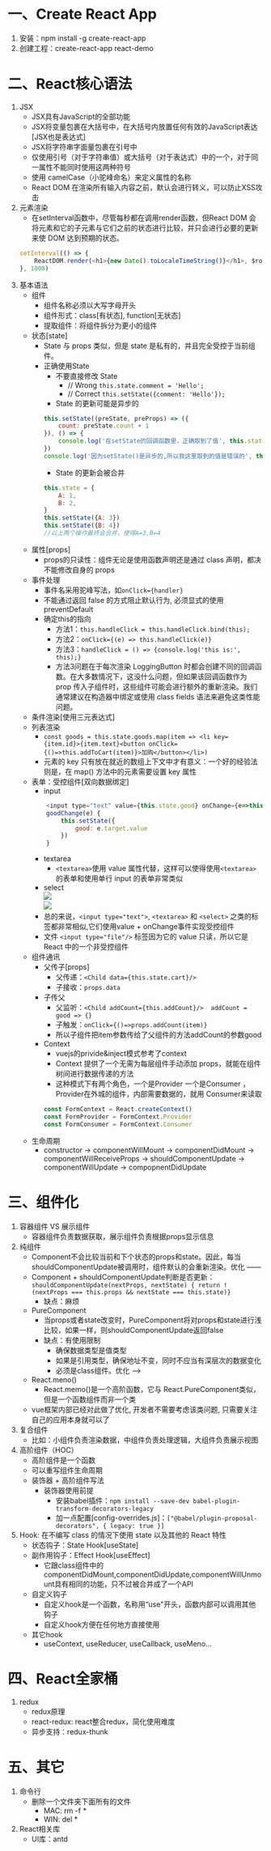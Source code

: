 # 一、Create React App
1. 安装：npm install -g create-react-app
2. 创建工程：create-react-app react-demo
# 二、React核心语法
1. JSX
    - JSX具有JavaScript的全部功能
    - JSX将变量包裹在大括号中，在大括号内放置任何有效的JavaScript表达[JSX也是表达式]
    - JSX将字符串字面量包裹在引号中
    - 仅使用引号（对于字符串值）或大括号（对于表达式）中的一个，对于同一属性不能同时使用这两种符号
    - 使用 camelCase（小驼峰命名）来定义属性的名称
    - React DOM 在渲染所有输入内容之前，默认会进行转义，可以防止XSS攻击
2. 元素渲染
    - 在setInterval函数中，尽管每秒都在调用render函数，但React DOM 会将元素和它的子元素与它们之前的状态进行比较，并只会进行必要的更新来使 DOM 达到预期的状态。
    ```javascript
    setInterval(() => {
        ReactDOM.render(<h1>{new Date().toLocaleTimeString()}</h1>, $root)
    }, 1000)
    ```  
3. 基本语法
    - 组件
        - 组件名称必须以大写字母开头
        - 组件形式：class[有状态], function[无状态]
        - 提取组件：将组件拆分为更小的组件
    - 状态[state]
        - State 与 props 类似，但是 state 是私有的，并且完全受控于当前组件。
        - 正确使用State
            - 不要直接修改 State
                - // Wrong `this.state.comment = 'Hello';`
                - // Correct  `this.setState({comment: 'Hello'});`
            - State 的更新可能是异步的
            ```javascript
            this.setState((preState, preProps) => ({
                count: preState.count + 1
            }), () => {
                console.log('在setState的回调函数里，正确取到了值', this.state.count)
            })
            console.log('因为setState()是异步的,所以我这里取到的值是错误的', this.state.count)
            ```
            - State 的更新会被合并
            ```javascript
            this.state = {
                A: 1,
                B: 2,
            }
            this.setState({A: 3})
            this.setState({B: 4})
            //以上两个操作最终会合并，使得A=3,B=4
            ```
    - 属性[props]
        - props的只读性：组件无论是使用函数声明还是通过 class 声明，都决不能修改自身的 props
    - 事件处理
        - 事件名采用驼峰写法，如`onClick={handler}`
        - 不能通过返回 false 的方式阻止默认行为, 必须显式的使用 preventDefault
        - 确定this的指向
            - 方法1：`this.handleClick = this.handleClick.bind(this);`
            - 方法2：`onClick={(e) => this.handleClick(e)}`
            - 方法3：`handleClick = () => {console.log('this is:', this);}`
            - 方法3问题在于每次渲染 LoggingButton 时都会创建不同的回调函数。在大多数情况下，这没什么问题，但如果该回调函数作为 prop 传入子组件时，这些组件可能会进行额外的重新渲染。我们通常建议在构造器中绑定或使用 class fields 语法来避免这类性能问题。
    - 条件渲染[使用三元表达式]
    - 列表渲染
        - `const goods = this.state.goods.map(item => <li key={item.id}>{item.text}<button onClick={()=>this.addToCart(item)}>加购</button></li>)`
        - 元素的 key 只有放在就近的数组上下文中才有意义：一个好的经验法则是，在 map() 方法中的元素需要设置 key 属性
    - 表单：受控组件[双向数据绑定]
        - input
        ```javascript
            <input type="text" value={this.state.good} onChange={e=>this.goodChange(e)}/>
            goodChange(e) {
                this.setState({
                    good: e.target.value
                })
            }
        ```
        - textarea 
            - `<textarea>`使用 value 属性代替，这样可以使得使用`<textarea>`的表单和使用单行 input 的表单非常类似
        - select  
            <img src="./knowledgePic/2.png">  
            <img src="./knowledgePic/3.png">
        - 总的来说，`<input type="text">`, `<textarea>` 和 `<select>` 之类的标签都非常相似,它们使用value + onChange事件实现受控组件
        - 文件 `<input type="file"/>` 标签因为它的 value 只读，所以它是 React 中的一个非受控组件
    - 组件通讯
        - 父传子[props]
            - 父传递：`<Child data={this.state.cart}/>`
            - 子接收：`props.data`
        - 子传父
            - 父监听：`<Child addCount={this.addCount}/>  addCount = good => {}`
            - 子触发：`onClick={()=>props.addCount(item)}`
            - 所以子组件把item参数传给了父组件的方法addCount的参数good
        - Context
            - vuejs的privide&inject模式参考了context
            - Context 提供了一个无需为每层组件手动添加 props，就能在组件树间进行数据传递的方法
            - 这种模式下有两个角色，一个是Provider 一个是Consumer ，Provider在外城的组件，内部需要数据的，就用 Consumer来读取
            ```javascript
            const FormContext = React.createContext()
            const FormProvider = FormContext.Provider
            const FormConsumer = FormContext.Consumer
            ```
    - 生命周期
        - constructor -> componentWillMount -> componentDidMount -> componentWillReceiveProps -> shouldComponentUpdate -> componentWillUpdate -> compopnentDidUpdate
# 三、组件化
1. 容器组件 VS 展示组件
    - 容器组件负责数据获取，展示组件负责根据props显示信息
2. 纯组件
    - Component不会比较当前和下个状态的props和state。因此，每当shouldComponentUpdate被调用时，组件默认的会重新渲染。优化 ——
    - Component + shouldComponentUpdate判断是否更新：`shouldComponentUpdate(nextProps, nextState) { return !(nextProps === this.props && nextState === this.state)}`
        - 缺点：麻烦
    - PureComponent
        - 当props或者state改变时，PureComponent将对props和state进行浅比较，如果一样，则shouldComponentUpdate返回false
        - 缺点：有使用限制
            - 确保数据类型是值类型
            - 如果是引用类型，确保地址不变，同时不应当有深层次的数据变化
            - 必须是class组件。优化 ——>
    - React.meno()
        - React.memo()是一个高阶函数，它与 React.PureComponent类似，但是一个函数组件而非一个类
    - vue框架内部已经对此做了优化, 开发者不需要考虑该类问题, 只需要关注自己的应用本身就可以了
3. 复合组件
    - 比如：小组件负责渲染数据，中组件负责处理逻辑，大组件负责展示视图
4. 高阶组件（HOC）
    - 高阶组件是一个函数
    - 可以重写组件生命周期
    - 装饰器 + 高阶组件写法
        - 装饰器使用前提
            - 安装babel插件：`npm install --save-dev babel-plugin-transform-decorators-legacy`
            - 加一点配置[config-overrides.js]：`["@babel/plugin-proposal-decorators", { legacy: true }]`
5. Hook: 在不编写 class 的情况下使用 state 以及其他的 React 特性
    - 状态钩子：State Hook[useState]
    - 副作用钩子：Effect Hook[useEffect]
        - 它跟class组件中的componentDidMount,componentDidUpdate,componentWillUnmount具有相同的功能，只不过被合并成了一个API
    - 自定义钩子
        - 自定义hook是一个函数，名称用“use"开头，函数内部可以调用其他钩子
        - 自定义hook方便在任何地方直接使用
    - 其它hook
        - useContext, useReducer, useCallback, useMeno...
# 四、React全家桶
1. redux
    - redux原理
    - react-redux: react整合redux，简化使用难度
    - 异步支持：redux-thunk
# 五、其它
1. 命令行
    - 删除一个文件夹下面所有的文件
        - MAC: rm -f *
        - WIN: del *
2. React相关库
    - UI库：antd
    
